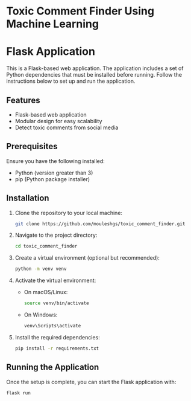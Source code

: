 # Toxic Comment Finder Using Machine Learning

# Flask Application

This is a Flask-based web application. The application includes a set of Python dependencies that must be installed before running. Follow the instructions below to set up and run the application.

## Features
- Flask-based web application
- Modular design for easy scalability
- Detect toxic comments from social media

## Prerequisites
Ensure you have the following installed:
- Python (version greater than 3)
- pip (Python package installer)

## Installation

1. Clone the repository to your local machine:
    ```bash
    git clone https://github.com/mouleshgs/toxic_comment_finder.git
    ```

2. Navigate to the project directory:
    ```bash
    cd toxic_comment_finder
    ```

3. Create a virtual environment (optional but recommended):
    ```bash
    python -m venv venv
    ```

4. Activate the virtual environment:

    - On macOS/Linux:
      ```bash
      source venv/bin/activate
      ```

    - On Windows:
      ```bash
      venv\Scripts\activate
      ```

5. Install the required dependencies:
    ```bash
    pip install -r requirements.txt
    ```

## Running the Application

Once the setup is complete, you can start the Flask application with:

```bash
flask run
```
